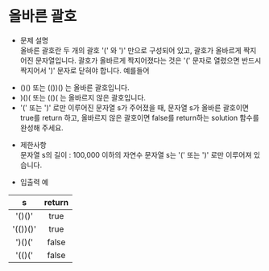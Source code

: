 # 올바른 괄호

* 문제 설명  
올바른 괄호란 두 개의 괄호 '(' 와 ')' 만으로 구성되어 있고, 괄호가 올바르게 짝지어진 문자열입니다.
괄호가 올바르게 짝지어졌다는 것은 '(' 문자로 열렸으면 반드시 짝지어서 ')' 문자로 닫혀야 합니다.
예를들어  

- ()() 또는 (())() 는 올바른 괄호입니다.
- )()( 또는 (()( 는 올바르지 않은 괄호입니다.
- '(' 또는 ')' 로만 이루어진 문자열 s가 주어졌을 때, 문자열 s가 올바른 괄호이면 true를 return 하고, 올바르지 않은 괄호이면 false를 return하는 solution 함수를 완성해 주세요.

* 제한사항  
문자열 s의 길이 : 100,000 이하의 자연수  문자열 s는 '(' 또는 ')' 로만 이루어져 있습니다. 
  
* 입출력 예

| s         | return      | 
|:---------:|:-----------:|
|'()()'	    |true         |
|'(())()'   |true         |
|')()('	    |false        |
|'(()('	    |false        |
